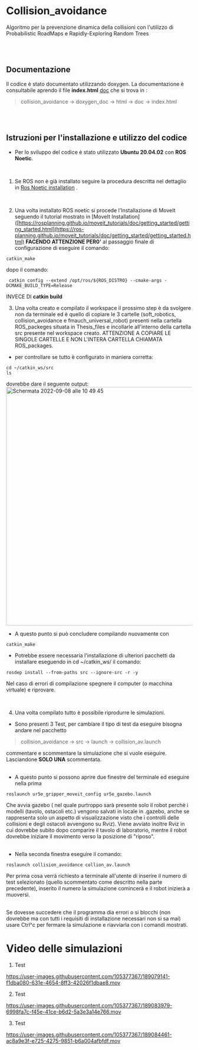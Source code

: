 # Collision_avoidance
Algoritmo per la prevenzione dinamica della collisioni con l'utilizzo di Probabilistic RoadMaps e Rapidly-Exploring Random Trees

<br/>
<br/>

## Documentazione

Il codice è stato documentato utilizzando doxygen. La documentazione è consultabile aprendo il file **index.html** [doc](https://github.com/MarcoBofa/Collision_avoidance/tree/main/ROS_packages/collision_avoidance/doxygen_doc/html) che si trova in :

> collision_avoidance -> doxygen_doc -> html -> doc -> index.html

<br/>
<br/>


## Istruzioni per l'installazione e utilizzo del codice

- Per lo sviluppo del codice è stato utilizzato **Ubuntu 20.04.02** con **ROS Noetic**.
<br/>

1. Se ROS non è già installato seguire la procedura descritta nel dettaglio in [Ros Noetic installation](http://wiki.ros.org/noetic/Installation/Ubuntu) .

<br/>

2. Una volta installato ROS noetic si procede l'Installazione di MoveIt seguendo il tutorial mostrato in [MoveIt Installation]([https://rosplanning.github.io/moveit_tutorials/doc/getting_started/getting_started.html](https://ros-planning.github.io/moveit_tutorials/doc/getting_started/getting_started.html) **FACENDO ATTENZIONE PER0'** al passaggio finale di configurazione di eseguire il comando:

```
catkin_make    
```
dopo il comando:
```
 catkin config --extend /opt/ros/${ROS_DISTRO} --cmake-args -DCMAKE_BUILD_TYPE=Release
```
INVECE DI  **catkin build**
<br/>


3. Una volta creato e compilato il workspace il prossimo step è da svolgere non da terminale ed è quello di copiare le 3 cartelle (soft_robotics, collision_avoidance e fmauch_universal_robot) presenti nella cartella ROS_packeges situata in Thesis_files e incollarle all'interno della cartella src presente nel workspace creato. ATTENZIONE A COPIARE LE SINGOLE CARTELLE E NON L'INTERA CARTELLA CHIAMATA ROS_packages.

- per controllare se tutto è configurato in maniera corretta:
  
```
cd ~/catkin_ws/src
ls 
```
dovrebbe dare il seguente output:
<br/>
<img width="647" alt="Schermata 2022-09-08 alle 10 49 45" src="https://user-images.githubusercontent.com/105377367/189078871-f4bf9833-2c92-44b1-8578-252b6dbdb0e3.png">
<br/>

- A questo punto si può concludere compilando nuovamente con 
 
```
catkin_make
```

- Potrebbe essere necessaria l'installazione di ulteriori pacchetti da installare eseguendo in cd ~/catkin_ws/ il comando:
```
rosdep install --from-paths src --ignore-src -r -y
```

Nel caso di errori di compilazione spegnere il computer (o macchina virtuale) e riprovare.


<br/>


4. Una volta compilato tutto è possibile riprodurre le simulazioni. 

- Sono presenti 3 Test, per cambiare il tipo di test da eseguire bisogna andare nel pacchetto
> collision_avoidance -> src -> launch -> collision_av.launch

commentare e scommentare la simulazione che si vuole eseguire.
Lasciandone **SOLO UNA** scommentata.
<br/>
<br/>

- A questo punto si possono aprire due finestre del terminale ed eseguire nella prima 

```
roslaunch ur5e_gripper_moveit_config ur5e_gazebo.launch
```

Che avvia gazebo ( nel quale purtroppo sarà presente solo il robot perchè i modelli (tavolo, ostacoli etc.) vengono salvati in locale in .gazebo, anche se rappresenta solo un aspetto di visualizzazione visto che i controlli delle collisioni e degli ostacoli avvengono su Rviz). 
Viene avviato inoltre Rviz in cui dovrebbe subito dopo comparire il tavolo di laboratorio, mentre il robot dovrebbe iniziare il movimento verso la posizione di "riposo".
<br/>
<br/>

- Nella seconda finestra eseguire il comando:
```
roslaunch collision_avoidance collion_av.launch
```

Per prima cosa verrà richiesto a terminale all'utente di inserire il numero di test selezionato (quello scommentato come descritto nella parte precedente), inserito il numero la simulazione comincerà e il robot inizierà a muoversi. 
<br/>
<br/>


Se dovesse succedere che il programma dia errori o si blocchi (non dovrebbe ma con tutti i requisiti di installazione necessari non si sa mai) usare Ctrl^c per fermare la simulazione e riavviarla con i comandi mostrati.

# Video delle simulazioni

1. Test

https://user-images.githubusercontent.com/105377367/189079141-f1dba080-631e-4654-8ff3-42026f1dbae8.mov

2. Test

https://user-images.githubusercontent.com/105377367/189083979-6998fa7c-f45e-41ce-b6d2-5a3e3a14e766.mov

3. Test

https://user-images.githubusercontent.com/105377367/189084461-ac8a9e3f-e725-4275-9851-b6a004afbfdf.mov

